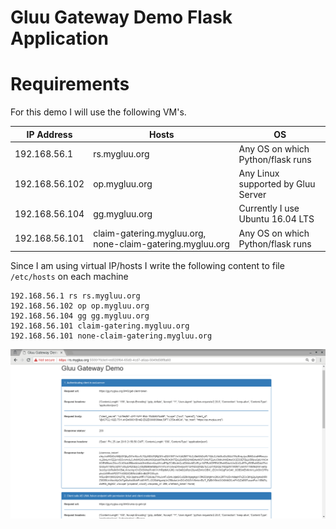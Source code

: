 # Gluu Gateway Demo Flask Application

Requirements
============
For this demo I will use the following VM's.

|IP Address      |Hosts            |OS                                |
|----------------|-----------------|----------------------------------|
|192.168.56.1    |rs.mygluu.org    |Any OS on which Python/flask runs |
|192.168.56.102  |op.mygluu.org    |Any Linux supported by Gluu Server|
|192.168.56.104  |gg.mygluu.org    |Currently I use Ubuntu 16.04 LTS  |
|192.168.56.101  |claim-gatering.mygluu.org, none-claim-gatering.mygluu.org | Any OS on which Python/flask runs|


Since I am using virtual IP/hosts I write the following content to file `/etc/hosts` on each machine

```
192.168.56.1 rs rs.mygluu.org
192.168.56.102 op op.mygluu.org
192.168.56.104 gg gg.mygluu.org
192.168.56.101 claim-gatering.mygluu.org
192.168.56.101 none-claim-gatering.mygluu.org

```



![Sample Screenshot](gg_demo_scrren_shot.png)
